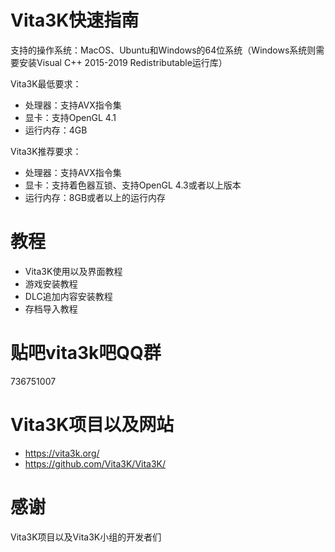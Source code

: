 # Vita3K快速指南
支持的操作系统：MacOS、Ubuntu和Windows的64位系统（Windows系统则需要安装Visual C++ 2015-2019 Redistributable运行库）

Vita3K最低要求： 
- 处理器：支持AVX指令集
- 显卡：支持OpenGL 4.1
- 运行内存：4GB

Vita3K推荐要求： 
- 处理器：支持AVX指令集
- 显卡：支持着色器互锁、支持OpenGL 4.3或者以上版本
- 运行内存：8GB或者以上的运行内存

# 教程
- Vita3K使用以及界面教程
- 游戏安装教程
- DLC追加内容安装教程
- 存档导入教程

# 贴吧vita3k吧QQ群
736751007

# Vita3K项目以及网站
- https://vita3k.org/
- https://github.com/Vita3K/Vita3K/

# 感谢
Vita3K项目以及Vita3K小组的开发者们
